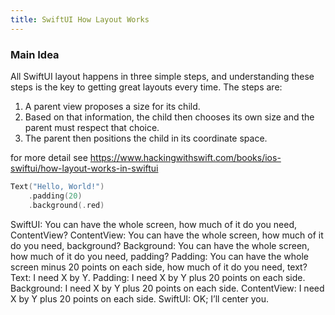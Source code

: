 ```yaml
---
title: SwiftUI How Layout Works
---
```


### Main Idea

All SwiftUI layout happens in three simple steps, and understanding these steps is the key to getting great layouts every time. The steps are:

1. A parent view proposes a size for its child.
2. Based on that information, the child then chooses its own size and the parent must respect that choice.
3. The parent then positions the child in its coordinate space.

for more detail see https://www.hackingwithswift.com/books/ios-swiftui/how-layout-works-in-swiftui

```swift
Text("Hello, World!")
    .padding(20)
    .background(.red)
```

SwiftUI: You can have the whole screen, how much of it do you need, ContentView?
ContentView: You can have the whole screen, how much of it do you need, background?
Background: You can have the whole screen, how much of it do you need, padding?
Padding: You can have the whole screen minus 20 points on each side, how much of it do you need, text?
Text: I need X by Y.
Padding: I need X by Y plus 20 points on each side.
Background: I need X by Y plus 20 points on each side.
ContentView: I need X by Y plus 20 points on each side.
SwiftUI: OK; I’ll center you.

